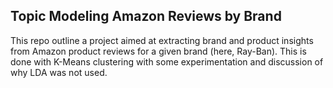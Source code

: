 ## Topic Modeling Amazon Reviews by Brand
This repo outline a project aimed at extracting brand and product insights from Amazon product reviews for a given brand (here, Ray-Ban). This is done with K-Means clustering with some experimentation and discussion of why LDA was not used.
